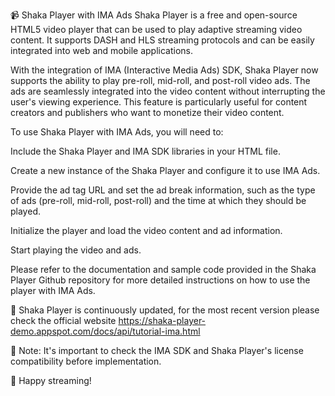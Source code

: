 📹 Shaka Player with IMA Ads
Shaka Player is a free and open-source HTML5 video player that can be used to play adaptive streaming video content. It supports DASH and HLS streaming protocols and can be easily integrated into web and mobile applications.

With the integration of IMA (Interactive Media Ads) SDK, Shaka Player now supports the ability to play pre-roll, mid-roll, and post-roll video ads. The ads are seamlessly integrated into the video content without interrupting the user's viewing experience. This feature is particularly useful for content creators and publishers who want to monetize their video content.

To use Shaka Player with IMA Ads, you will need to:

Include the Shaka Player and IMA SDK libraries in your HTML file.

Create a new instance of the Shaka Player and configure it to use IMA Ads.

Provide the ad tag URL and set the ad break information, such as the type of ads (pre-roll, mid-roll, post-roll) and the time at which they should be played.

Initialize the player and load the video content and ad information.

Start playing the video and ads.

Please refer to the documentation and sample code provided in the Shaka Player Github repository for more detailed instructions on how to use the player with IMA Ads.

🔗 Shaka Player is continuously updated, for the most recent version please check the official website https://shaka-player-demo.appspot.com/docs/api/tutorial-ima.html

🚨 Note: It's important to check the IMA SDK and Shaka Player's license compatibility before implementation.

🎉 Happy streaming!
